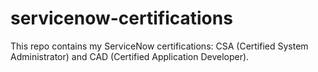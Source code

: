 # servicenow-certifications
This repo contains my ServiceNow certifications: CSA (Certified System Administrator) and CAD (Certified Application Developer).
